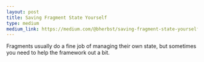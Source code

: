 ```yaml
---
layout: post
title: Saving Fragment State Yourself
type: medium
medium_link: https://medium.com/@bherbst/saving-fragment-state-yourself-522c3bca78c7
---
```


Fragments usually do a fine job of managing their own state, but sometimes you need to help the framework out a bit.
